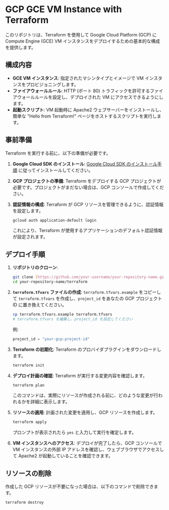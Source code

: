 # GCP GCE VM Instance with Terraform

このリポジトリは、Terraform を使用して Google Cloud Platform (GCP) に Compute Engine (GCE) VM インスタンスをデプロイするための基本的な構成を提供します。

## 構成内容

* **GCE VM インスタンス**: 指定されたマシンタイプとイメージで VM インスタンスをプロビジョニングします。
* **ファイアウォールルール**: HTTP (ポート 80) トラフィックを許可するファイアウォールルールを設定し、デプロイされた VM にアクセスできるようにします。
* **起動スクリプト**: VM 起動時に Apache2 ウェブサーバーをインストールし、簡単な "Hello from Terraform!" ページをホストするスクリプトを実行します。

## 事前準備

Terraform を実行する前に、以下の準備が必要です。

1.  **Google Cloud SDK のインストール**:
    [Google Cloud SDK のインストール手順](https://cloud.google.com/sdk/docs/install) に従ってインストールしてください。

2.  **GCP プロジェクトの準備**:
    Terraform をデプロイする GCP プロジェクトが必要です。プロジェクトがまだない場合は、GCP コンソールで作成してください。

3.  **認証情報の構成**:
    Terraform が GCP リソースを管理できるように、認証情報を設定します。
    ```bash
    gcloud auth application-default login
    ```
    これにより、Terraform が使用するアプリケーションのデフォルト認証情報が設定されます。

## デプロイ手順

1.  **リポジトリのクローン**:
    ```bash
    git clone [https://github.com/your-username/your-repository-name.git](https://github.com/your-username/your-repository-name.git)
    cd your-repository-name/terraform
    ```

2.  **`terraform.tfvars` ファイルの作成**:
    `terraform.tfvars.example` をコピーして `terraform.tfvars` を作成し、`project_id` をあなたの GCP プロジェクト ID に置き換えてください。
    ```bash
    cp terraform.tfvars.example terraform.tfvars
    # terraform.tfvars を編集し、project_id を設定してください
    ```
    例:
    ```terraform
    project_id = "your-gcp-project-id"
    ```

3.  **Terraform の初期化**:
    Terraform のプロバイダプラグインをダウンロードします。
    ```bash
    terraform init
    ```

4.  **デプロイ計画の確認**:
    Terraform が実行する変更内容を確認します。
    ```bash
    terraform plan
    ```
    このコマンドは、実際にリソースが作成される前に、どのような変更が行われるかを詳細に表示します。

5.  **リソースの適用**:
    計画された変更を適用し、GCP リソースを作成します。
    ```bash
    terraform apply
    ```
    プロンプトが表示されたら `yes` と入力して実行を確定します。

6.  **VM インスタンスへのアクセス**:
    デプロイが完了したら、GCP コンソールで VM インスタンスの外部 IP アドレスを確認し、ウェブブラウザでアクセスして Apache2 が起動していることを確認できます。

## リソースの削除

作成した GCP リソースが不要になった場合は、以下のコマンドで削除できます。

```bash
terraform destroy